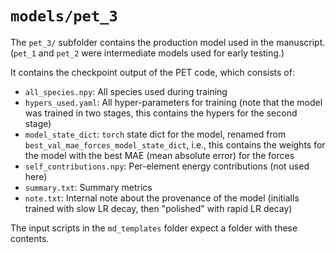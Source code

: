 # `models/pet_3`

The `pet_3/` subfolder contains the production model used in the manuscript. (`pet_1` and `pet_2` were intermediate models used for early testing.)

It contains the checkpoint output of the PET code, which consists of:

- `all_species.npy`: All species used during training
- `hypers_used.yaml`: All hyper-parameters for training (note that the model was trained in two stages, this contains the hypers for the second stage)
- `model_state_dict`: `torch` state dict for the model, renamed from `best_val_mae_forces_model_state_dict`, i.e., this contains the weights for the model with the best MAE (mean absolute error) for the forces
- `self_contributions.npy`: Per-element energy contributions (not used here)
- `summary.txt`: Summary metrics
- `note.txt`: Internal note about the provenance of the model (initialls trained with slow LR decay, then "polished" with rapid LR decay)

The input scripts in the `md_templates` folder expect a folder with these contents.